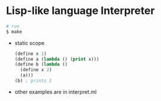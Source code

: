 # Lisp-like language Interpreter

```bash
# run
$ make
```

* static scope
  ```lisp
  (define x 1)
  (define a (lambda () (print x)))
  (define b (lambda ()
    (define x 2)
    (a)))
  (b) ; prints 1
  ```
* other examples are in interpret.ml
